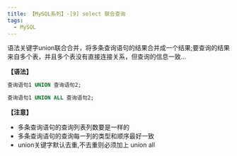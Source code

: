 ```yaml
---
title: 【MySQL系列】-[9] select 联合查询
tags: 
  - MySQL
---
```

语法关键字union联合合并，将多条查询语句的结果合并成一个结果;要查询的结果来自多个表，并且多个表没有直接连接关系，但查询的信息一致...
<!-- more -->
**【语法】**
```SQL
查询语句1 UNION 查询语句2;

查询语句1 UNION ALL 查询语句2;

```
**【注意】**
- 多条查询语句的查询列表列数要是一样的
- 多条查询语句的查询每一列的类型和顺序最好一致
- union关键字默认去重,不去重则必须加上 union all

  
